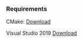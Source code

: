 ### Requirements

CMake: [Download](https://cmake.org/download/)

Visual Studio 2019 [Download](https://visualstudio.microsoft.com/free-developer-offers/)
